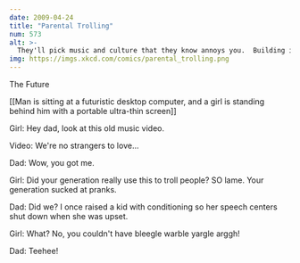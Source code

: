 ```yaml
---
date: 2009-04-24
title: "Parental Trolling"
num: 573
alt: >-
  They'll pick music and culture that they know annoys you.  Building in behavioral easter eggs is a fair retaliation!
img: https://imgs.xkcd.com/comics/parental_trolling.png
---
```

The Future

[[Man is sitting at a futuristic desktop computer, and a girl is standing behind him with a portable ultra-thin screen]]

Girl: Hey dad, look at this old music video.

Video: We're no strangers to love...

Dad: Wow, you got me.

Girl: Did your generation really use this to troll people?  SO lame.  Your generation sucked at pranks.

Dad: Did we?  I once raised a kid with conditioning so her speech centers shut down when she was upset.

Girl: What?  No, you couldn't have bleegle warble yargle arggh!

Dad: Teehee!

